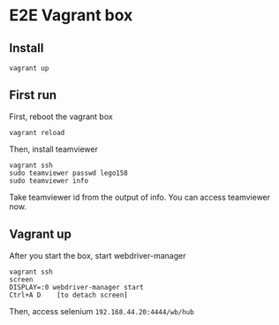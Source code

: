 # E2E Vagrant box

## Install
    vagrant up
    
## First run

First, reboot the vagrant box

    vagrant reload
    
Then, install teamviewer

    vagrant ssh
    sudo teamviewer passwd lego158
    sudo teamviewer info
    
Take teamviewer id from the output of info. You can access teamviewer now. 
    
## Vagrant up

After you start the box, start webdriver-manager

    vagrant ssh
    screen
    DISPLAY=:0 webdriver-manager start
    Ctrl+A D    [to detach screen]
    
Then, access selenium `192.168.44.20:4444/wb/hub`